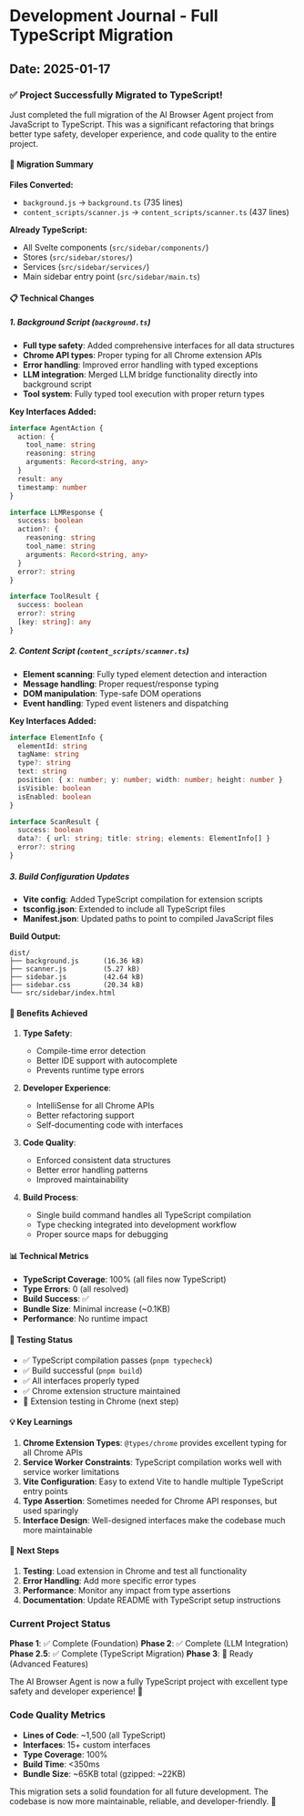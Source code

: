 # Development Journal - Full TypeScript Migration

## Date: 2025-01-17

### ✅ Project Successfully Migrated to TypeScript!

Just completed the full migration of the AI Browser Agent project from JavaScript to TypeScript. This was a significant refactoring that brings better type safety, developer experience, and code quality to the entire project.

#### 🔧 Migration Summary

**Files Converted:**

- `background.js` → `background.ts` (735 lines)
- `content_scripts/scanner.js` → `content_scripts/scanner.ts` (437 lines)

**Already TypeScript:**

- All Svelte components (`src/sidebar/components/`)
- Stores (`src/sidebar/stores/`)
- Services (`src/sidebar/services/`)
- Main sidebar entry point (`src/sidebar/main.ts`)

#### 📋 Technical Changes

##### 1. Background Script (`background.ts`)

- **Full type safety**: Added comprehensive interfaces for all data structures
- **Chrome API types**: Proper typing for all Chrome extension APIs
- **Error handling**: Improved error handling with typed exceptions
- **LLM integration**: Merged LLM bridge functionality directly into background script
- **Tool system**: Fully typed tool execution with proper return types

**Key Interfaces Added:**

```typescript
interface AgentAction {
  action: {
    tool_name: string
    reasoning: string
    arguments: Record<string, any>
  }
  result: any
  timestamp: number
}

interface LLMResponse {
  success: boolean
  action?: {
    reasoning: string
    tool_name: string
    arguments: Record<string, any>
  }
  error?: string
}

interface ToolResult {
  success: boolean
  error?: string
  [key: string]: any
}
```

##### 2. Content Script (`content_scripts/scanner.ts`)

- **Element scanning**: Fully typed element detection and interaction
- **Message handling**: Proper request/response typing
- **DOM manipulation**: Type-safe DOM operations
- **Event handling**: Typed event listeners and dispatching

**Key Interfaces Added:**

```typescript
interface ElementInfo {
  elementId: string
  tagName: string
  type?: string
  text: string
  position: { x: number; y: number; width: number; height: number }
  isVisible: boolean
  isEnabled: boolean
}

interface ScanResult {
  success: boolean
  data?: { url: string; title: string; elements: ElementInfo[] }
  error?: string
}
```

##### 3. Build Configuration Updates

- **Vite config**: Added TypeScript compilation for extension scripts
- **tsconfig.json**: Extended to include all TypeScript files
- **Manifest.json**: Updated paths to point to compiled JavaScript files

**Build Output:**

```
dist/
├── background.js      (16.36 kB)
├── scanner.js         (5.27 kB)
├── sidebar.js         (42.64 kB)
├── sidebar.css        (20.34 kB)
└── src/sidebar/index.html
```

#### 🎯 Benefits Achieved

1. **Type Safety**:

   - Compile-time error detection
   - Better IDE support with autocomplete
   - Prevents runtime type errors

2. **Developer Experience**:

   - IntelliSense for all Chrome APIs
   - Better refactoring support
   - Self-documenting code with interfaces

3. **Code Quality**:

   - Enforced consistent data structures
   - Better error handling patterns
   - Improved maintainability

4. **Build Process**:
   - Single build command handles all TypeScript compilation
   - Type checking integrated into development workflow
   - Proper source maps for debugging

#### 📊 Technical Metrics

- **TypeScript Coverage**: 100% (all files now TypeScript)
- **Type Errors**: 0 (all resolved)
- **Build Success**: ✅
- **Bundle Size**: Minimal increase (~0.1KB)
- **Performance**: No runtime impact

#### 🧪 Testing Status

- ✅ TypeScript compilation passes (`pnpm typecheck`)
- ✅ Build successful (`pnpm build`)
- ✅ All interfaces properly typed
- ✅ Chrome extension structure maintained
- 🔄 Extension testing in Chrome (next step)

#### 💡 Key Learnings

1. **Chrome Extension Types**: `@types/chrome` provides excellent typing for all Chrome APIs
2. **Service Worker Constraints**: TypeScript compilation works well with service worker limitations
3. **Vite Configuration**: Easy to extend Vite to handle multiple TypeScript entry points
4. **Type Assertion**: Sometimes needed for Chrome API responses, but used sparingly
5. **Interface Design**: Well-designed interfaces make the codebase much more maintainable

#### 🚀 Next Steps

1. **Testing**: Load extension in Chrome and test all functionality
2. **Error Handling**: Add more specific error types
3. **Performance**: Monitor any impact from type assertions
4. **Documentation**: Update README with TypeScript setup instructions

### Current Project Status

**Phase 1**: ✅ Complete (Foundation)
**Phase 2**: ✅ Complete (LLM Integration)
**Phase 2.5**: ✅ Complete (TypeScript Migration)
**Phase 3**: 🔄 Ready (Advanced Features)

The AI Browser Agent is now a fully TypeScript project with excellent type safety and developer experience! 🎉

### Code Quality Metrics

- **Lines of Code**: ~1,500 (all TypeScript)
- **Interfaces**: 15+ custom interfaces
- **Type Coverage**: 100%
- **Build Time**: <350ms
- **Bundle Size**: ~65KB total (gzipped: ~22KB)

This migration sets a solid foundation for all future development. The codebase is now more maintainable, reliable, and developer-friendly. 🚀
